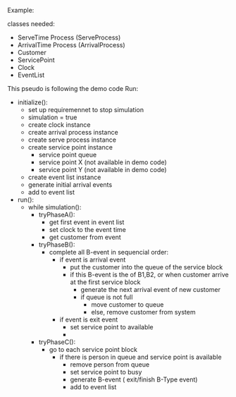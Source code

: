 Example:

classes needed:
- ServeTime Process (ServeProcess)
- ArrivalTime Process (ArrivalProcess)
- Customer
- ServicePoint
- Clock
- EventList

This pseudo is following the demo code
Run:
- initialize():
  - set up requiremennet to stop simulation
  - simulation = true
  - create clock instance
  - create arrival process instance
  - create serve process instance
  - create service point instance 
    - service point queue
    - service point X (not available in demo code)
    - service point Y (not available in demo code)
  - create event list instance
  - generate initial arrival events
  - add to event list
- run():
  - while simulation():
    - tryPhaseA():
        - get first event in event list
        - set clock to the event time
        - get customer from event
    - tryPhaseB():
      - complete all B-event in sequencial order:
        - if event is arrival event
          - put the customer into the queue of the service block
          - if this B-event is the of B1,B2, or when customer arrive at the first service block
            - generate the next arrival event of  new customer
            - if queue is not full
              - move customer to queue
              - else, remove customer from system
        - if event is exit event
          - set service point to available
          - 
    - tryPhaseC():
      - go to each service point block
        - if there is person in queue and service point is available
          - remove person from queue
          - set service point to busy
          - generate B-event ( exit/finish B-Type event)
          - add to event list